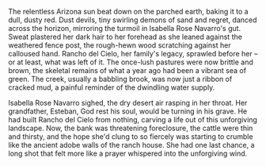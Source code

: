 The relentless Arizona sun beat down on the parched earth, baking it to a dull, dusty red. Dust devils, tiny swirling demons of sand and regret, danced across the horizon, mirroring the turmoil in Isabella Rose Navarro's gut. Sweat plastered her dark hair to her forehead as she leaned against the weathered fence post, the rough-hewn wood scratching against her calloused hand. Rancho del Cielo, her family's legacy, sprawled before her – or at least, what was left of it. The once-lush pastures were now brittle and brown, the skeletal remains of what a year ago had been a vibrant sea of green. The creek, usually a babbling brook, was now just a ribbon of cracked mud, a painful reminder of the dwindling water supply.

Isabella Rose Navarro sighed, the dry desert air rasping in her throat. Her grandfather, Esteban, God rest his soul, would be turning in his grave. He had built Rancho del Cielo from nothing, carving a life out of this unforgiving landscape. Now, the bank was threatening foreclosure, the cattle were thin and thirsty, and the hope she'd clung to so fiercely was starting to crumble like the ancient adobe walls of the ranch house. She had one last chance, a long shot that felt more like a prayer whispered into the unforgiving wind.

